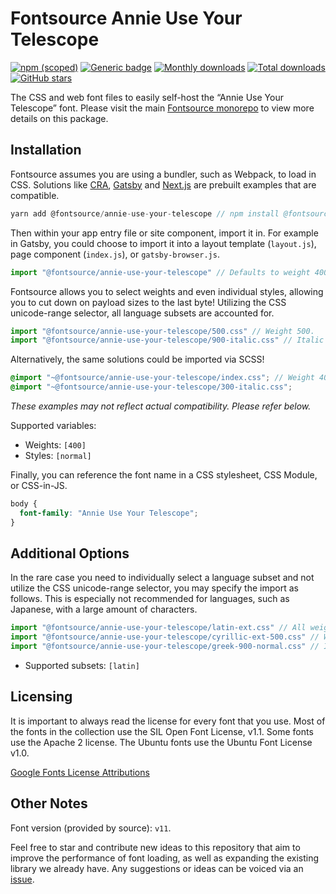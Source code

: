 # Fontsource Annie Use Your Telescope

[![npm (scoped)](https://img.shields.io/npm/v/@fontsource/annie-use-your-telescope?color=brightgreen)](https://www.npmjs.com/package/@fontsource/annie-use-your-telescope) [![Generic badge](https://img.shields.io/badge/fontsource-passing-brightgreen)](https://github.com/fontsource/fontsource) [![Monthly downloads](https://badgen.net/npm/dm/@fontsource/annie-use-your-telescope)](https://github.com/fontsource/fontsource) [![Total downloads](https://badgen.net/npm/dt/@fontsource/annie-use-your-telescope)](https://github.com/fontsource/fontsource) [![GitHub stars](https://img.shields.io/github/stars/fontsource/fontsource.svg?style=social&label=Star)](https://github.com/fontsource/fontsource/stargazers)

The CSS and web font files to easily self-host the “Annie Use Your Telescope” font. Please visit the main [Fontsource monorepo](https://github.com/fontsource/fontsource) to view more details on this package.

## Installation

Fontsource assumes you are using a bundler, such as Webpack, to load in CSS. Solutions like [CRA](https://create-react-app.dev/), [Gatsby](https://www.gatsbyjs.org/) and [Next.js](https://nextjs.org/) are prebuilt examples that are compatible.

```javascript
yarn add @fontsource/annie-use-your-telescope // npm install @fontsource/annie-use-your-telescope
```

Then within your app entry file or site component, import it in. For example in Gatsby, you could choose to import it into a layout template (`layout.js`), page component (`index.js`), or `gatsby-browser.js`.

```javascript
import "@fontsource/annie-use-your-telescope" // Defaults to weight 400.
```

Fontsource allows you to select weights and even individual styles, allowing you to cut down on payload sizes to the last byte! Utilizing the CSS unicode-range selector, all language subsets are accounted for.

```javascript
import "@fontsource/annie-use-your-telescope/500.css" // Weight 500.
import "@fontsource/annie-use-your-telescope/900-italic.css" // Italic variant.
```

Alternatively, the same solutions could be imported via SCSS!

```scss
@import "~@fontsource/annie-use-your-telescope/index.css"; // Weight 400.
@import "~@fontsource/annie-use-your-telescope/300-italic.css";
```

_These examples may not reflect actual compatibility. Please refer below._

Supported variables:

- Weights: `[400]`
- Styles: `[normal]`

Finally, you can reference the font name in a CSS stylesheet, CSS Module, or CSS-in-JS.

```css
body {
  font-family: "Annie Use Your Telescope";
}
```

## Additional Options

In the rare case you need to individually select a language subset and not utilize the CSS unicode-range selector, you may specify the import as follows. This is especially not recommended for languages, such as Japanese, with a large amount of characters.

```javascript
import "@fontsource/annie-use-your-telescope/latin-ext.css" // All weights with normal style included.
import "@fontsource/annie-use-your-telescope/cyrillic-ext-500.css" // Weight 500 with normal style.
import "@fontsource/annie-use-your-telescope/greek-900-normal.css" // Italic variant.
```

- Supported subsets: `[latin]`

## Licensing

It is important to always read the license for every font that you use.
Most of the fonts in the collection use the SIL Open Font License, v1.1. Some fonts use the Apache 2 license. The Ubuntu fonts use the Ubuntu Font License v1.0.

[Google Fonts License Attributions](https://fonts.google.com/attribution)

## Other Notes

Font version (provided by source): `v11`.

Feel free to star and contribute new ideas to this repository that aim to improve the performance of font loading, as well as expanding the existing library we already have. Any suggestions or ideas can be voiced via an [issue](https://github.com/fontsource/fontsource/issues).
